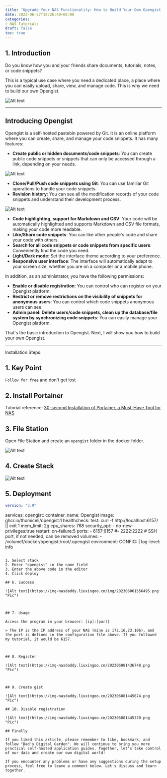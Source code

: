 ```yaml
---
title: "Upgrade Your NAS Functionality: How to Build Your Own Opengist Platform"
date: 2023-06-27T18:26:40+08:00
categories:
- NAS Tutorials
draft: false
toc: true
---
```


## 1. Introduction

Do you know how you and your friends share documents, tutorials, notes, or code snippets?

This is a typical use case where you need a dedicated place, a place where you can easily upload, share, view, and manage code. This is why we need to build our own Opengist.

![Alt text](https://img-nasdaddy.liuxingoo.cn/202306081450369.png "Pic")

---

## Introducing Opengist

Opengist is a self-hosted pastebin powered by Git. It is an online platform where you can create, share, and manage your code snippets. It has many features:

- **Create public or hidden documents/code snippets**: You can create public code snippets or snippets that can only be accessed through a link, depending on your needs.

![Alt text](https://img-nasdaddy.liuxingoo.cn/202306081426720.png "Pic")

- **Clone/Pull/Push code snippets using Git**: You can use familiar Git operations to handle your code snippets.
- **Revision history**: You can see all the modification records of your code snippets and understand their development process.

![Alt text](https://img-nasdaddy.liuxingoo.cn/202306081429750.png "Pic")

- **Code highlighting, support for Markdown and CSV**: Your code will be automatically highlighted and supports Markdown and CSV file formats, making your code more readable.
- **Like/Share code snippets**: You can like other people's code and share your code with others.
- **Search for all code snippets or code snippets from specific users**: Conveniently find the code you need.
- **Light/Dark mode**: Set the interface theme according to your preference.
- **Responsive user interface**: The interface will automatically adapt to your screen size, whether you are on a computer or a mobile phone.

In addition, as an administrator, you have the following permissions:

- **Enable or disable registration**: You can control who can register on your Opengist platform.
- **Restrict or remove restrictions on the visibility of snippets for anonymous users**: You can control which code snippets anonymous users can see.
- **Admin panel: Delete users/code snippets, clean up the database/file system by synchronizing code snippets**: You can easily manage your Opengist platform.

That's the basic introduction to Opengist. Next, I will show you how to build your own Opengist.

---

Installation Steps:

## 1. Key Point

`Follow for free` and don't get lost

## 2. Install Portainer

Tutorial reference:
[30-second Installation of Portainer, a Must-Have Tool for NAS](/how-to-install-portainer-in-nas/)

## 3. File Station

Open File Station and create an `opengist` folder in the docker folder.

![Alt text](https://img-nasdaddy.liuxingoo.cn/202306081433610.png "Pic")

## 4. Create Stack

![Alt text](https://img-nasdaddy.liuxingoo.cn/img/202306061552130.png "Pic")

## 5. Deployment

```yaml
version: "3.9"

```

services:
  opengist:
    container_name: Opengist
    image: ghcr.io/thomiceli/opengist:1
    healthcheck:
     test: curl -f http://localhost:6157/ || exit 1
    mem_limit: 2g
    cpu_shares: 768
    security_opt:
      - no-new-privileges:true
    restart: on-failure:5
    ports:
      - 6157:6157
     #- 2222:2222 # SSH port, if not needed, can be removed
    volumes:
      - /volume1/docker/opengist:/root/.opengist
    environment:
      CONFIG: |
        log-level: info
```

1. Select stack
2. Enter "opengist" in the name field
3. Enter the above code in the editor
4. Click deploy

## 6. Success

![Alt text](https://img-nasdaddy.liuxingoo.cn/img/202306061556495.png "Pic")



## 7. Usage

Access the program in your browser: [ip]:[port]

> The IP is the IP address of your NAS (mine is 172.16.23.106), and the port is defined in the configuration file above. If you followed my tutorial, it would be 6157.



## 8. Register

![Alt text](https://img-nasdaddy.liuxingoo.cn/202306081436748.png "Pic")



## 9. Create gist

![Alt text](https://img-nasdaddy.liuxingoo.cn/202306081445674.png "Pic")

## 10. Disable registration

![Alt text](https://img-nasdaddy.liuxingoo.cn/202306081445370.png "Pic")

## Finally

If you liked this article, please remember to like, bookmark, and follow "Dad's Digital Garden". We will continue to bring you more practical self-hosted application guides. Together, let's take control of our data and create our own digital world!

If you encounter any problems or have any suggestions during the setup process, feel free to leave a comment below. Let's discuss and learn together.